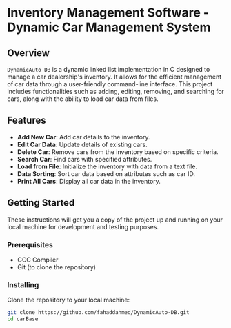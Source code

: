 # Inventory Management Software - Dynamic Car Management System

## Overview
`DynamicAuto DB` is a dynamic linked list implementation in C designed to manage a car dealership's inventory. It allows for the efficient management of car data through a user-friendly command-line interface. This project includes functionalities such as adding, editing, removing, and searching for cars, along with the ability to load car data from files.

## Features
- **Add New Car**: Add car details to the inventory.
- **Edit Car Data**: Update details of existing cars.
- **Delete Car**: Remove cars from the inventory based on specific criteria.
- **Search Car**: Find cars with specified attributes.
- **Load from File**: Initialize the inventory with data from a text file.
- **Data Sorting**: Sort car data based on attributes such as car ID.
- **Print All Cars**: Display all car data in the inventory.

## Getting Started
These instructions will get you a copy of the project up and running on your local machine for development and testing purposes.

### Prerequisites
- GCC Compiler
- Git (to clone the repository)

### Installing
Clone the repository to your local machine:
```bash
git clone https://github.com/fahaddahmed/DynamicAuto-DB.git
cd carBase

